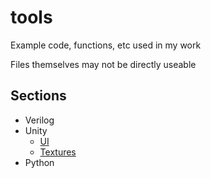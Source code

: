 # tools
Example code, functions, etc used in my work

Files themselves may not be directly useable


## Sections
* Verilog
* Unity
   * [UI](unity/docs/ui_formatting.rm)
   * [Textures](unity/docs/texture_formatting.rm)
* Python
